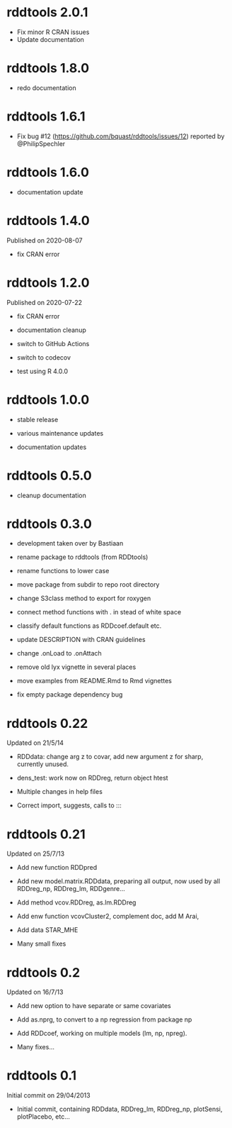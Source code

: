rddtools 2.0.1
=====================
* Fix minor R CRAN issues
* Update documentation

rddtools 1.8.0
=====================
* redo documentation


rddtools 1.6.1
=====================
* Fix bug #12 (https://github.com/bquast/rddtools/issues/12) reported by @PhilipSpechler 


rddtools 1.6.0
=====================
* documentation update

rddtools 1.4.0
=====================
Published on 2020-08-07

* fix CRAN error


rddtools 1.2.0
=====================
Published on 2020-07-22

* fix CRAN error

* documentation cleanup

* switch to GitHub Actions

* switch to codecov

* test using R 4.0.0


rddtools 1.0.0
=====================

* stable release

* various maintenance updates

* documentation updates 


rddtools 0.5.0
=====================

* cleanup documentation


rddtools 0.3.0
=====================

* development taken over by Bastiaan

* rename package to rddtools (from RDDtools)

* rename functions to lower case

* move package from subdir to repo root directory

* change S3class method to export for roxygen

* connect method functions with . in stead of white space

* classify default functions as RDDcoef.default etc.

* update DESCRIPTION with CRAN guidelines

* change .onLoad to .onAttach 

* remove old lyx vignette in several places

* move examples from README.Rmd to Rmd vignettes

* fix empty package dependency bug


rddtools 0.22
===========
Updated on 21/5/14

* RDDdata: change arg z to covar, add new argument z for sharp, currently unused. 

* dens_test: work now on RDDreg, return object htest

* Multiple changes in help files

* Correct import, suggests, calls to :::


rddtools 0.21
===========
Updated on 25/7/13

* Add new function RDDpred

* Add new model.matrix.RDDdata, preparing all output, now used by all RDDreg_np, RDDreg_lm, RDDgenre...

* Add method vcov.RDDreg, as.lm.RDDreg

* Add enw function vcovCluster2, complement doc, add M Arai, 

* Add data STAR_MHE

* Many small fixes


rddtools 0.2
===========
Updated on 16/7/13

* Add new option to have separate or same covariates

* Add as.nprg, to convert to a np regression from package np

* Add RDDcoef, working on multiple models (lm, np, npreg). 

* Many fixes...


rddtools 0.1
===========
Initial commit on 29/04/2013

* Initial commit, containing RDDdata, RDDreg_lm, RDDreg_np, plotSensi, plotPlacebo, etc...
